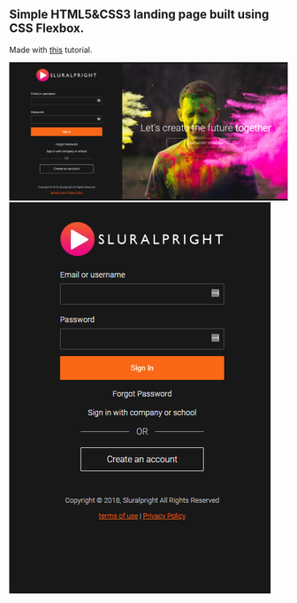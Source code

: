 ## Simple HTML5&CSS3 landing page built using CSS Flexbox.

Made with [this](https://www.youtube.com/watch?v=wIx1O5Y5EB4) tutorial.

![alt text](https://github.com/deschant/spluralpright/blob/master/img/screencapture2.png)
![alt text](https://github.com/deschant/spluralpright/blob/master/img/screencapture1.png)